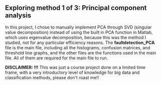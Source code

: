 
## Exploring method 1 of 3: Principal component analysis 

In this project, I chose to manually implement PCA through SVD (singular value decomposition) instead of using the built in PCA function in Matlab, which uses eigenvalue decomposition, because this was the method I studied, not for any particular efficiency reasons. The **faultdetection_PCA** file is the main file, including all the histograms, confusion matrices, and threshold line graphs, and the other files are the functions used in the main file. All of them are required for the main file to run. 


**DISCLAIMER: !!!** This was just a course project done on a limited time frame, with a very introductory level of knowledge for big data and classification methods, please don't roast me!!
